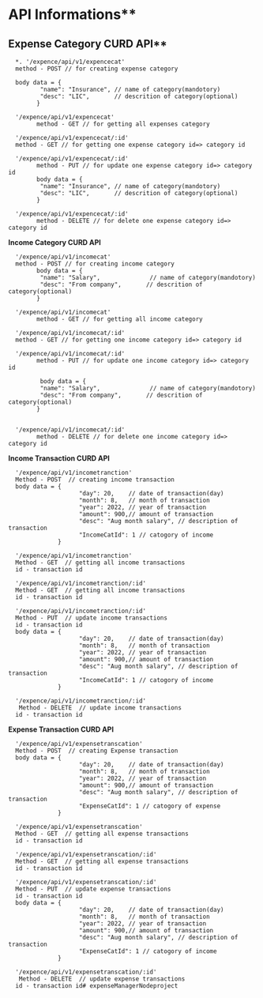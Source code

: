 # API Informations**

## Expense Category CURD API**

      *. '/expence/api/v1/expencecat'
      method - POST // for creating expense category

      body data = {
             "name": "Insurance", // name of category(mandotory)
             "desc": "LIC",       // descrition of category(optional)
            }

      '/expence/api/v1/expencecat'
            method - GET // for getting all expenses category

      '/expence/api/v1/expencecat/:id'
      method - GET // for getting one expense category id=> category id

      '/expence/api/v1/expencecat/:id'
            method - PUT // for update one expense category id=> category id
            body data = {
             "name": "Insurance", // name of category(mandotory)
             "desc": "LIC",       // descrition of category(optional)
            }

      '/expence/api/v1/expencecat/:id'
            method - DELETE // for delete one expense category id=> category id

**Income Category CURD API**

      '/expence/api/v1/incomecat'
      method - POST // for creating income category
            body data = {
             "name": "Salary",              // name of category(mandotory)
             "desc": "From company",       // descrition of category(optional)
            }

      '/expence/api/v1/incomecat'
            method - GET // for getting all income category

      '/expence/api/v1/incomecat/:id'
      method - GET // for getting one income category id=> category id

      '/expence/api/v1/incomecat/:id'
            method - PUT // for update one income category id=> category id

             body data = {
             "name": "Salary",              // name of category(mandotory)
             "desc": "From company",       // descrition of category(optional)
            }


      '/expence/api/v1/incomecat/:id'
            method - DELETE // for delete one income category id=> category id

**Income Transaction CURD API**

      '/expence/api/v1/incometranction'
      Method - POST  // creating income transaction
      body data = {
                        "day": 20,    // date of transaction(day)
                        "month": 8,   // month of transaction
                        "year": 2022, // year of transaction
                        "amount": 900,// amount of transaction
                        "desc": "Aug month salary", // description of transaction
                        "IncomeCatId": 1 // catogory of income
                  }

      '/expence/api/v1/incometranction'
      Method - GET  // getting all income transactions
      id - transaction id

      '/expence/api/v1/incometranction/:id'
      Method - GET  // getting all income transactions
      id - transaction id

      '/expence/api/v1/incometranction/:id'
      Method - PUT  // update income transactions
      id - transaction id
      body data = {
                        "day": 20,    // date of transaction(day)
                        "month": 8,   // month of transaction
                        "year": 2022, // year of transaction
                        "amount": 900,// amount of transaction
                        "desc": "Aug month salary", // description of transaction
                        "IncomeCatId": 1 // catogory of income
                  } 

      '/expence/api/v1/incometranction/:id'
       Method - DELETE  // update income transactions
      id - transaction id

**Expense Transaction CURD API**

      '/expence/api/v1/expensetranscation'
      Method - POST  // creating Expense transaction
      body data = {
                        "day": 20,    // date of transaction(day)
                        "month": 8,   // month of transaction
                        "year": 2022, // year of transaction
                        "amount": 900,// amount of transaction
                        "desc": "Aug month salary", // description of transaction
                        "ExpenseCatId": 1 // catogory of expense
                  }

      '/expence/api/v1/expensetranscation'
      Method - GET  // getting all expense transactions
      id - transaction id

      '/expence/api/v1/expensetranscation/:id'
      Method - GET  // getting all expense transactions
      id - transaction id

      '/expence/api/v1/expensetranscation/:id'
      Method - PUT  // update expense transactions
      id - transaction id
      body data = {
                        "day": 20,    // date of transaction(day)
                        "month": 8,   // month of transaction
                        "year": 2022, // year of transaction
                        "amount": 900,// amount of transaction
                        "desc": "Aug month salary", // description of transaction
                        "ExpenseCatId": 1 // catogory of income
                  } 

      '/expence/api/v1/expensetranscation/:id'
       Method - DELETE  // update expense transactions
      id - transaction id# expenseManagerNodeproject
